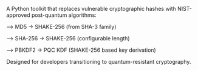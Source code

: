 A Python toolkit that replaces vulnerable cryptographic hashes with NIST-approved post-quantum algorithms:

--> MD5 → SHAKE-256 (from SHA-3 family)

--> SHA-256 → SHAKE-256 (configurable length)

--> PBKDF2 → PQC KDF (SHAKE-256 based key derivation)

Designed for developers transitioning to quantum-resistant cryptography.
